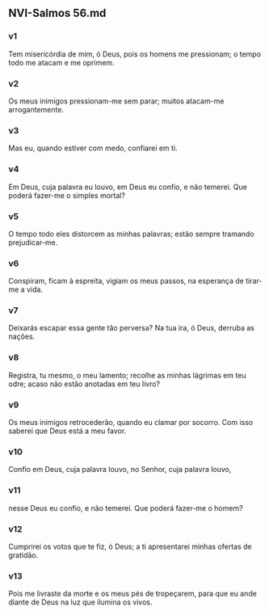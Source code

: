 ## NVI-Salmos 56.md
### v1
 Tem misericórdia de mim, ó Deus, pois os homens me pressionam; o tempo todo me atacam e me oprimem.
### v2
 Os meus inimigos pressionam-me sem parar; muitos atacam-me arrogantemente.
### v3
 Mas eu, quando estiver com medo, confiarei em ti.
### v4
 Em Deus, cuja palavra eu louvo, em Deus eu confio, e não temerei. Que poderá fazer-me o simples mortal?
### v5
 O tempo todo eles distorcem as minhas palavras; estão sempre tramando prejudicar-me.
### v6
 Conspiram, ficam à espreita, vigiam os meus passos, na esperança de tirar-me a vida.
### v7
 Deixarás escapar essa gente tão perversa? Na tua ira, ó Deus, derruba as nações.
### v8
 Registra, tu mesmo, o meu lamento; recolhe as minhas lágrimas em teu odre; acaso não estão anotadas em teu livro?
### v9
 Os meus inimigos retrocederão, quando eu clamar por socorro. Com isso saberei que Deus está a meu favor.
### v10
 Confio em Deus, cuja palavra louvo, no Senhor, cuja palavra louvo,
### v11
 nesse Deus eu confio, e não temerei. Que poderá fazer-me o homem?
### v12
 Cumprirei os votos que te fiz, ó Deus; a ti apresentarei minhas ofertas de gratidão.
### v13
 Pois me livraste da morte e os meus pés de tropeçarem, para que eu ande diante de Deus na luz que ilumina os vivos.
